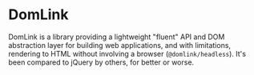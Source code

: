 # DomLink

DomLink is a library providing a lightweight "fluent" API and DOM abstraction layer for building web applications, and with limitations, rendering to HTML without involving a browser (`@domlink/headless`). It's been compared to jQuery by others, for better or worse.
